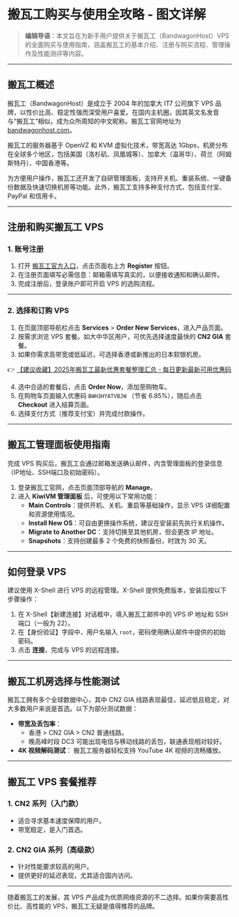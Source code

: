 # 搬瓦工购买与使用全攻略 - 图文详解

> **编辑导语**：本文旨在为新手用户提供关于搬瓦工（BandwagonHost）VPS的全面购买与使用指南，涵盖搬瓦工的基本介绍、注册与购买流程、管理操作及性能测评等内容。

---

## 搬瓦工概述

搬瓦工（BandwagonHost）是成立于 2004 年的加拿大 IT7 公司旗下 VPS 品牌，以性价比高、稳定性强而深受用户喜爱。在国内主机圈，因其英文名发音与“搬瓦工”相似，成为众所周知的中文昵称。搬瓦工官网地址为 [bandwagonhost.com](https://bandwagonhost.com)。

搬瓦工的服务器基于 OpenVZ 和 KVM 虚拟化技术，带宽高达 1Gbps，机房分布在全球多个地区，包括美国（洛杉矶、凤凰城等）、加拿大（温哥华）、荷兰（阿姆斯特丹）、中国香港等。

为方便用户操作，搬瓦工还开发了自研管理面板，支持开关机、重装系统、一键备份数据及快速切换机房等功能。此外，搬瓦工支持多种支付方式，包括支付宝、PayPal 和信用卡。

---

## 注册和购买搬瓦工 VPS

### **1. 账号注册**

1. 打开 [搬瓦工官方入口](https://bit.ly/banwagon)，点击页面右上方 **Register** 按钮。
2. 在注册页面填写必需信息：邮箱需填写真实的，以便接收通知和确认邮件。
3. 完成注册后，登录账户即可开启 VPS 的选购流程。

---

### **2. 选择和订购 VPS**

1. 在页面顶部导航栏点击 **Services** > **Order New Services**，进入产品页面。
2. 按需求浏览 VPS 套餐。如大中华区用户，可优先选择速度最快的 **CN2 GIA** 套餐。
3. 如果你需求高带宽或低延迟，可选择香港或新推出的日本软银机房。

👉 [【建议收藏】2025年搬瓦工最新优惠套餐整理汇总 - 每日更新最新可用优惠码](https://bit.ly/banwagon)

4. 选中合适的套餐后，点击 **Order Now**，添加至购物车。
5. 在购物车页面输入优惠码 `BWH3HYATVBJW` （节省 6.85%），随后点击 **Checkout** 进入结算页面。
6. 选择支付方式（推荐支付宝）并完成付款操作。

---

## 搬瓦工管理面板使用指南

完成 VPS 购买后，搬瓦工会通过邮箱发送确认邮件，内含管理面板的登录信息（IP地址、SSH端口及初始密码）。

1. 登录搬瓦工官网，点击页面顶部导航的 **Manage**。
2. 进入 **KiwiVM 管理面板** 后，可使用以下常用功能：
   - **Main Controls**：提供开机、关机、重启等基础操作，显示 VPS 详细配置和资源使用情况。
   - **Install New OS**：可自由更换操作系统，建议在安装前先执行关机操作。
   - **Migrate to Another DC**：支持切换至其他机房，但会更改 IP 地址。
   - **Snapshots**：支持创建最多 2 个免费的快照备份，时效为 30 天。

---

## 如何登录 VPS

建议使用 X-Shell 进行 VPS 的远程管理。X-Shell 提供免费版本，安装后按以下步骤操作：

1. 在 X-Shell【新建连接】对话框中，填入搬瓦工邮件中的 VPS IP 地址和 SSH 端口（一般为 22）。
2. 在【身份验证】字段中，用户名输入 `root`，密码使用确认邮件中提供的初始密码。
3. 点击 **连接**，完成与 VPS 的远程连接。

---

## 搬瓦工机房选择与性能测试

搬瓦工拥有多个全球数据中心，其中 CN2 GIA 线路表现最佳，延迟低且稳定，对大多数用户来说是首选。以下为部分测试数据：

- **带宽及丢包率**：
  - 香港 > CN2 GIA > CN2 普通线路。
  - 晚高峰时段 DC3 可能出现电信与移动线路的丢包，联通表现相对较好。
- **4K 视频解码测试**：
  搬瓦工服务器轻松支持 YouTube 4K 视频的流畅播放。

---

## 搬瓦工 VPS 套餐推荐

### **1. CN2 系列（入门款）**
   - 适合寻求基本速度保障的用户。
   - 带宽稳定，是入门首选。

### **2. CN2 GIA 系列（高级款）**
   - 针对性能要求较高的用户。
   - 提供更好的延迟表现，尤其适合国内访问。

---

随着搬瓦工的发展，其 VPS 产品成为优质网络资源的不二选择。如果你需要高性价比、高性能的 VPS，搬瓦工无疑是值得推荐的品牌。